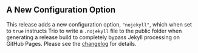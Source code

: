 <!--
template: articlepage
title: Trio v0.0.3 | Trio Blog
appendToTarget: true
category: releases
tag: v0.0.3
articleTitle: Trio v0.0.3
-->
## A New Configuration Option
This release adds a new configuration option, `"nojekyll"`, which when set to `true` instructs Trio to write a `.nojekyll` file to the public folder when generating a release build to completely bypass Jekyll processing on GitHub Pages. Please see the <a target="_blank" href="https://github.com/4awpawz/trio/tree/master#v003">changelog</a> for details.
<!-- end -->